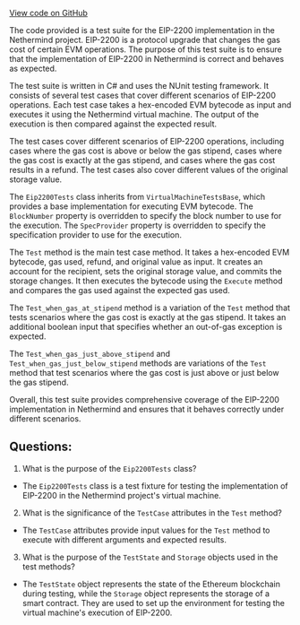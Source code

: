 [View code on GitHub](https://github.com/NethermindEth/nethermind/src/Nethermind/Nethermind.Evm.Test/Eip2200Tests.cs)

The code provided is a test suite for the EIP-2200 implementation in the Nethermind project. EIP-2200 is a protocol upgrade that changes the gas cost of certain EVM operations. The purpose of this test suite is to ensure that the implementation of EIP-2200 in Nethermind is correct and behaves as expected.

The test suite is written in C# and uses the NUnit testing framework. It consists of several test cases that cover different scenarios of EIP-2200 operations. Each test case takes a hex-encoded EVM bytecode as input and executes it using the Nethermind virtual machine. The output of the execution is then compared against the expected result.

The test cases cover different scenarios of EIP-2200 operations, including cases where the gas cost is above or below the gas stipend, cases where the gas cost is exactly at the gas stipend, and cases where the gas cost results in a refund. The test cases also cover different values of the original storage value.

The `Eip2200Tests` class inherits from `VirtualMachineTestsBase`, which provides a base implementation for executing EVM bytecode. The `BlockNumber` property is overridden to specify the block number to use for the execution. The `SpecProvider` property is overridden to specify the specification provider to use for the execution.

The `Test` method is the main test case method. It takes a hex-encoded EVM bytecode, gas used, refund, and original value as input. It creates an account for the recipient, sets the original storage value, and commits the storage changes. It then executes the bytecode using the `Execute` method and compares the gas used against the expected gas used.

The `Test_when_gas_at_stipend` method is a variation of the `Test` method that tests scenarios where the gas cost is exactly at the gas stipend. It takes an additional boolean input that specifies whether an out-of-gas exception is expected.

The `Test_when_gas_just_above_stipend` and `Test_when_gas_just_below_stipend` methods are variations of the `Test` method that test scenarios where the gas cost is just above or just below the gas stipend.

Overall, this test suite provides comprehensive coverage of the EIP-2200 implementation in Nethermind and ensures that it behaves correctly under different scenarios.
## Questions: 
 1. What is the purpose of the `Eip2200Tests` class?
- The `Eip2200Tests` class is a test fixture for testing the implementation of EIP-2200 in the Nethermind project's virtual machine.

2. What is the significance of the `TestCase` attributes in the `Test` method?
- The `TestCase` attributes provide input values for the `Test` method to execute with different arguments and expected results.

3. What is the purpose of the `TestState` and `Storage` objects used in the test methods?
- The `TestState` object represents the state of the Ethereum blockchain during testing, while the `Storage` object represents the storage of a smart contract. They are used to set up the environment for testing the virtual machine's execution of EIP-2200.